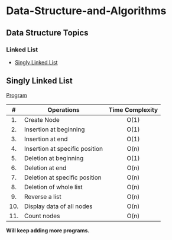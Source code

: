 # Data-Structure-and-Algorithms

## Data Structure Topics

### Linked List<br>
* [Singly Linked List](https://github.com/Akshaya-Amar/Data-Structure-and-Algorithms#singly-linked-list)

## Singly Linked List
[Program](./Linked%20List/Singly%20Linked%20List/Singly_Linked_List.c) <br>

| # | Operations | Time Complexity |
|:---:| ----- | :--------: |
|1.|Create Node|O(1)|
|2.|Insertion at beginning|O(1)|
|3.|Insertion at end|O(1)|
|4.|Insertion at specific position|O(n)|
|5.|Deletion at beginning|O(1)|
|6.|Deletion at end|O(n)|
|7.|Deletion at specific position|O(n)|
|8.|Deletion of whole list|O(n)|
|9.|Reverse a list|O(n)|
|10.|Display data of all nodes|O(n)|
|11.|Count nodes|O(n)|


**Will keep adding more programs.**
